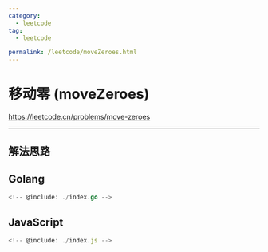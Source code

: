 ```yaml
---
category:
  - leetcode
tag:
  - leetcode

permalink: /leetcode/moveZeroes.html
---
```


# 移动零 (moveZeroes)

https://leetcode.cn/problems/move-zeroes

---

## 解法思路

## Golang

```go
<!-- @include: ./index.go -->
```

## JavaScript

```js
<!-- @include: ./index.js -->
```
